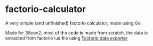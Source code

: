 # factorio-calculator
A very simple (and unfinished) factorio calculator, made using Go 

Made for 38con2, most of the code is made from scratch, the data is extracted from factorio lua file using [Factorio data exporter](https://mods.factorio.com/mod/recipelister)

